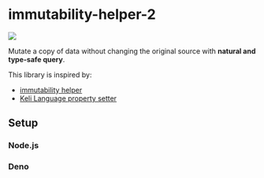 # immutability-helper-2
![](https://github.com/wongjiahau/immutability-helper-2/workflows/CI/badge.svg)

Mutate a copy of data without changing the original source with **natural and type-safe query**.

This library is inspired by:
- [immutability helper](https://github.com/kolodny/immutability-helper)
- [Keli Language property setter](https://keli-language.gitbook.io/doc/specification/section-4-magic-expressions#4-1-3-property-setter)


## Setup
### Node.js

### Deno

